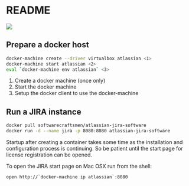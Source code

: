 # README

[![](https://badge.imagelayers.io/softwarecraftsmen/atlassian-jira-software:latest.svg)](https://imagelayers.io/?images=softwarecraftsmen/atlassian-jira-software:latest)


## Prepare a docker host

```sh
docker-machine create --driver virtualbox atlassian <1>
docker-machine start atlassian <2>
eval `docker-machine env atlassian` <3>
```

1. Create a docker machine (once only)
2. Start the docker machine
3. Setup the docker client to use the docker-machine

## Run a JIRA instance

```sh
docker pull softwarecraftsmen/atlassian-jira-software
docker run -d --name jira -p 8080:8080 atlassian-jira-software
```

Startup after creating a container takes some time as the installation and configuration process is continuing.
So be patient until the start page for license registration can be opened.

To open the JIRA start page on Mac OSX run from the shell:
```
open http://`docker-machine ip atlassian`:8080
```
